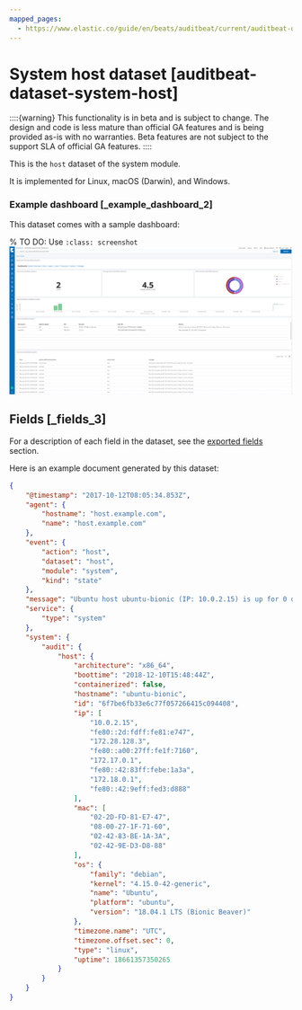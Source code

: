```yaml
---
mapped_pages:
  - https://www.elastic.co/guide/en/beats/auditbeat/current/auditbeat-dataset-system-host.html
---
```


# System host dataset [auditbeat-dataset-system-host]

::::{warning}
This functionality is in beta and is subject to change. The design and code is less mature than official GA features and is being provided as-is with no warranties. Beta features are not subject to the support SLA of official GA features.
::::


This is the `host` dataset of the system module.

It is implemented for Linux, macOS (Darwin), and Windows.


### Example dashboard [_example_dashboard_2]

This dataset comes with a sample dashboard:

% TO DO: Use `:class: screenshot`
![Auditbeat System Host Dashboard](images/auditbeat-system-host-dashboard.png)

## Fields [_fields_3]

For a description of each field in the dataset, see the [exported fields](/reference/auditbeat/exported-fields-system.md) section.

Here is an example document generated by this dataset:

```json
{
    "@timestamp": "2017-10-12T08:05:34.853Z",
    "agent": {
        "hostname": "host.example.com",
        "name": "host.example.com"
    },
    "event": {
        "action": "host",
        "dataset": "host",
        "module": "system",
        "kind": "state"
    },
    "message": "Ubuntu host ubuntu-bionic (IP: 10.0.2.15) is up for 0 days, 5 hours, 11 minutes",
    "service": {
        "type": "system"
    },
    "system": {
        "audit": {
            "host": {
                "architecture": "x86_64",
                "boottime": "2018-12-10T15:48:44Z",
                "containerized": false,
                "hostname": "ubuntu-bionic",
                "id": "6f7be6fb33e6c77f057266415c094408",
                "ip": [
                    "10.0.2.15",
                    "fe80::2d:fdff:fe81:e747",
                    "172.28.128.3",
                    "fe80::a00:27ff:fe1f:7160",
                    "172.17.0.1",
                    "fe80::42:83ff:febe:1a3a",
                    "172.18.0.1",
                    "fe80::42:9eff:fed3:d888"
                ],
                "mac": [
                    "02-2D-FD-81-E7-47",
                    "08-00-27-1F-71-60",
                    "02-42-83-BE-1A-3A",
                    "02-42-9E-D3-D8-88"
                ],
                "os": {
                    "family": "debian",
                    "kernel": "4.15.0-42-generic",
                    "name": "Ubuntu",
                    "platform": "ubuntu",
                    "version": "18.04.1 LTS (Bionic Beaver)"
                },
                "timezone.name": "UTC",
                "timezone.offset.sec": 0,
                "type": "linux",
                "uptime": 18661357350265
            }
        }
    }
}
```


